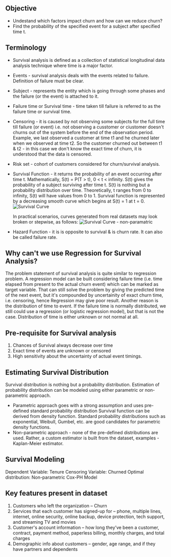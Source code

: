 ## Objective
- Undestand which factors impact churn and how can we reduce churn?
- Find the probability of the specified event for a subject after specified time t.


## Terminology
- Survival analysis is defined as a collection of statistical longitudinal data analysis technique where time is a major factor.
- Events - survival analysis deals with the events related to failure. Definition of failure must be clear.
- Subject - represents the entity which is going through some phases and the failure (or the event) is attached to it.
- Failure time or Survival time - time taken till failure is referred to as the failure time or survival time.
- Censoring - it is caused by not observing some subjects for the full time till failure (or event) i.e. not observing a cusstomer or ciustomer doesn't churns out of the system before the end of the observation period. Example, we last observed a customer at time t1 and he churned later when we observed at time t2. So the customer churned out between t1 & t2 - in this case we don't know the exact time of churn, it is understood that the data is censored.
- Risk set - cohort of customers considered for churn/survival analysis.
- Survival Function - it returns the probability of an event occurring after time t.
    Mathematically, S(t) = P(T > t), 0 < t < infinity.
    S(t) gives the probability of a subject surviving after time t. S(t) is nothing but a probability distribution over time. 
    Theoretically, t ranges from 0 to infinity, S(t) will have values from 0 to 1.
    Survival function is represented by a decreasing smooth curve which begins at S(t) = 1 at t = 0.
    ![Survival Curve](https://github.com/tusharkumarsaxena/customer_analytics/blob/main/survival_analysis/images/Survival%20Function%20Curve.PNG)

    In practical scenarios, curves generated from real datasets may look broken or stepwise, as follows:
    ![Survival Curve - non-paramatric](https://github.com/tusharkumarsaxena/customer_analytics/blob/main/survival_analysis/images/Survival%20Function%20Curve%20-%20Non-parametric.PNG)
- Hazard Function - it is is opposite to survival & is churn rate. It can also be called failure rate.


## Why can't we use Regression for Survival Analysis?
The problem statement of survival analysis is quite similar to regression problem. A regression model can be built considering failure time (i.e. time elapsed from present to the actual churn event) which can be marked as target variable. That can still solve the problem by giving the predicted time of the next event, but it's compounded by uncertainity of exact churn time, i.e. censoring, hence Regression may give poor result.
Another reason is the distribution of time to event. If the failure time is normally distributed, we still could use a regression (or logistic regression model), but that is not the case. Distribution of time is either unknown or not normal at all.

## Pre-requisite for Survival analysis
1. Chances of Survival always decrease over time
2. Exact time of events are unknown or censored
3. High sensitivity about the uncertainty of actual event timings.


## Estimating Survival Distribution
Survival distribution is nothing but a probability distribution. Estimation of probability distribution can be modeled using either parametric or non-parametric approach.
- Parametric approach goes with a strong assumption and uses pre-defined standard probability distribution Survival function can be derived from density function. Standard probability distributions such as exponential, Weibull, Gumbel, etc. are good candidates for parametric density functions.
- Non-parametric approach - none of the pre-defined distributions are used. Rather, a custom estimator is built from the dataset, examples - Kaplan-Meier estimator.

## Survival Modeling
Dependent Variable: Tenure
Censoring Variable: Churned
Optimal distribution: Non-parametric Cox-PH Model

## Key features present in dataset
1. Customers who left the organization – Churn
2. Services that each customer has signed-up for – phone, multiple lines, internet, online security, online backup, device protection, tech support, and streaming TV and movies
3. Customer's account information – how long they’ve been a customer, contract, payment method, paperless billing, monthly charges, and total charges
4. Demographic info about customers – gender, age range, and if they have partners and dependents

